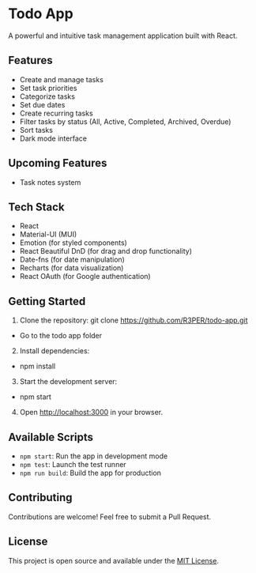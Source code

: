 # Todo App

A powerful and intuitive task management application built with React.

## Features

- Create and manage tasks
- Set task priorities
- Categorize tasks
- Set due dates
- Create recurring tasks
- Filter tasks by status (All, Active, Completed, Archived, Overdue)
- Sort tasks
- Dark mode interface

## Upcoming Features

- Task notes system

## Tech Stack

- React
- Material-UI (MUI)
- Emotion (for styled components)
- React Beautiful DnD (for drag and drop functionality)
- Date-fns (for date manipulation)
- Recharts (for data visualization)
- React OAuth (for Google authentication)

## Getting Started

1. Clone the repository: git clone https://github.com/R3PER/todo-app.git

- Go to the todo app folder

2. Install dependencies: 
- npm install

3. Start the development server: 
- npm start

4. Open [http://localhost:3000](http://localhost:3000) in your browser.

## Available Scripts

- `npm start`: Run the app in development mode
- `npm test`: Launch the test runner
- `npm run build`: Build the app for production

## Contributing

Contributions are welcome! Feel free to submit a Pull Request.

## License

This project is open source and available under the [MIT License](LICENSE).
